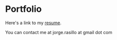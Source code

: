 # Portfolio

Here's a link to my [resume](./resume/resume.pdf).

You can contact me at jorge.rasillo at gmail dot com
